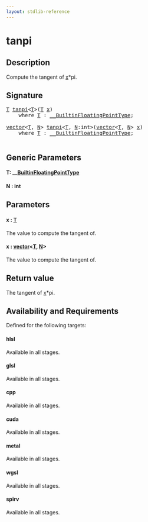 ```yaml
---
layout: stdlib-reference
---
```


# tanpi

## Description

Compute the tangent of <span class='code'><a href="tanpi.html#decl-x" class="code_param">x</a>*pi</span>.



## Signature 

<pre>
<a href="tanpi.html#typeparam-T" class="code_type">T</a> <a href="tanpi.html">tanpi</a>&lt;<a href="tanpi.html#typeparam-T" class="code_type">T</a>&gt;(<a href="tanpi.html#typeparam-T" class="code_type">T</a> <a href="tanpi.html#decl-x" class="code_param">x</a>)
    <span class='code_keyword'>where</span> <a href="tanpi.html#typeparam-T" class="code_type">T</a> : <a href="index.html" class="code_type">__BuiltinFloatingPointType</a>;

<a href="index.html" class="code_type">vector</a>&lt;<a href="tanpi.html#typeparam-T" class="code_type">T</a>, <a href="tanpi.html#decl-N" class="code_var">N</a>&gt; <a href="tanpi.html">tanpi</a>&lt;<a href="tanpi.html#typeparam-T" class="code_type">T</a>, <a href="tanpi.html#decl-N" class="code_var">N</a>:<span class="code_keyword">int</span>&gt;(<a href="index.html" class="code_type">vector</a>&lt;<a href="tanpi.html#typeparam-T" class="code_type">T</a>, <a href="tanpi.html#decl-N" class="code_var">N</a>&gt; <a href="tanpi.html#decl-x" class="code_param">x</a>)
    <span class='code_keyword'>where</span> <a href="tanpi.html#typeparam-T" class="code_type">T</a> : <a href="index.html" class="code_type">__BuiltinFloatingPointType</a>;

</pre>

## Generic Parameters

####  <a id="typeparam-T"></a>T: [\_\_BuiltinFloatingPointType](../interfaces/0_builtinfloatingpointtype-029hm/index)
####  <a id="decl-N"></a>N  : int

## Parameters

####  <a id="decl-x"></a>x  : [T](tanpi#typeparam-T)
The value to compute the tangent of.

####  <a id="decl-x"></a>x  : [vector](../types/vector/index)\<[T](../types/vector/index#typeparam-T), [N](../types/vector/index#decl-N)\>
The value to compute the tangent of.


## Return value
The tangent of <span class='code'><a href="tanpi.html#decl-x" class="code_param">x</a>*pi</span>.


## Availability and Requirements

Defined for the following targets:

#### hlsl
Available in all stages.

#### glsl
Available in all stages.

#### cpp
Available in all stages.

#### cuda
Available in all stages.

#### metal
Available in all stages.

#### wgsl
Available in all stages.

#### spirv
Available in all stages.



